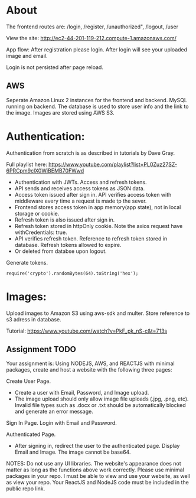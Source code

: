 # About

The frontend routes are:
/login, /register, /unauthorized", /logout, /user

View the site: http://ec2-44-201-119-212.compute-1.amazonaws.com/

App flow: After registration please login. After login will see your uploaded image and email.

Login is not persisted after page reload.

## AWS

Seperate Amazon Linux 2 instances for the frontend and backend.
MySQL running on backend. The database is used to store user info and the link to the image.
Images are stored using AWS S3.

# Authentication:

Authentication from scratch is as described in tutorials by Dave Gray.

Full playlist here: https://www.youtube.com/playlist?list=PL0Zuz27SZ-6PRCpm9clX0WiBEMB70FWwd

- Authentication with JWTs. Access and refresh tokens.
- API sends and receives access tokens as JSON data.
- Access token issued after sign in. API verifies access token with middleware every time a request is made tp the sever.
- Frontend stores access token in app memory(app state), not in local storage or cookie.
- Refresh token is also issued after sign in.
- Refresh token stored in httpOnly cookie. Note the axios request have withCredentials: true.
- API verifies refresh token. Reference to refresh token stored in database. Refresh tokens allowed to expire.
- Or deleted from databse upon logout.

Generate tokens.

```
require('crypto').randomBytes(64).toString('hex');
```

# Images:

Upload images to Amazon S3 using aws-sdk and multer. Store reference to s3 adress in database.

Tutorial: https://www.youtube.com/watch?v=PkF_pk_nS-c&t=713s

## Assignment TODO

Your assignment is: Using NODEJS, AWS, and REACTJS with minimal packages, create and host a website with the following three pages:

Create User Page.

- Create a user with Email, Password, and Image upload.
- The image upload should only allow image file uploads (.jpg, .png, etc). Invalid file types such as .docx or .txt should be automatically blocked and generate an error message.

Sign In Page. Login with Email and Password.

Authenticated Page.

- After signing in, redirect the user to the authenticated page. Display Email and Image. The image cannot be base64.

NOTES: Do not use any UI libraries.
The website's appearance does not matter as long as the functions above work correctly. Please use minimal packages in your repo.
I must be able to view and use your website, as well as view your repo. Your ReactJS and NodeJS code must be included in the public repo link.
